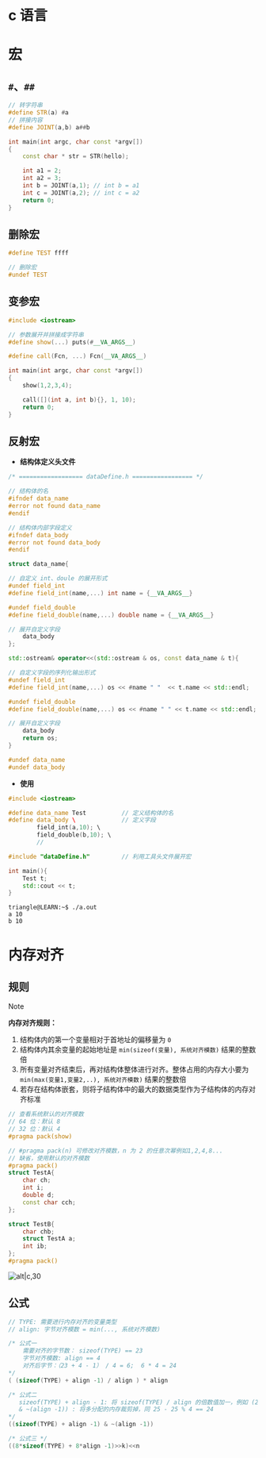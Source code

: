 # c 语言


# 宏

## `#`、`##`

```cpp
// 转字符串
#define STR(a) #a
// 拼接内容
#define JOINT(a,b) a##b

int main(int argc, char const *argv[])
{
    const char * str = STR(hello);

    int a1 = 2;
    int a2 = 3;
    int b = JOINT(a,1); // int b = a1
    int c = JOINT(a,2); // int c = a2
    return 0;
}
```

## 删除宏

```cpp
#define TEST ffff

// 删除宏
#undef TEST
```

## 变参宏

```cpp
#include <iostream>

// 参数展开并拼接成字符串
#define show(...) puts(#__VA_ARGS__)

#define call(Fcn, ...) Fcn(__VA_ARGS__)

int main(int argc, char const *argv[])
{
    show(1,2,3,4);

    call([](int a, int b){}, 1, 10);
    return 0;
}
```

## 反射宏

- **结构体定义头文件**

```cpp
/* ================== dataDefine.h ================= */

// 结构体的名
#ifndef data_name
#error not found data_name
#endif

// 结构体内部字段定义
#ifndef data_body
#error not found data_body
#endif

struct data_name{

// 自定义 int、doule 的展开形式
#undef field_int
#define field_int(name,...) int name = {__VA_ARGS__}

#undef field_double
#define field_double(name,...) double name = {__VA_ARGS__}

// 展开自定义字段
    data_body
};

std::ostream& operator<<(std::ostream & os, const data_name & t){

// 自定义字段的序列化输出形式
#undef field_int
#define field_int(name,...) os << #name " "  << t.name << std::endl;

#undef field_double
#define field_double(name,...) os << #name " " << t.name << std::endl;

// 展开自定义字段
    data_body
    return os;
}

#undef data_name
#undef data_body
```

- **使用**

```cpp
#include <iostream>

#define data_name Test          // 定义结构体的名
#define data_body \             // 定义字段
        field_int(a,10); \
        field_double(b,10); \
        // 

#include "dataDefine.h"         // 利用工具头文件展开宏

int main(){
    Test t;
    std::cout << t;
}
```

```term
triangle@LEARN:~$ ./a.out
a 10
b 10
```

# 内存对齐

## 规则

> [!note]
> **内存对齐规则：**
> 1. 结构体内的第一个变量相对于首地址的偏移量为 `0`
> 2. 结构体内其余变量的起始地址是 `min(sizeof(变量), 系统对齐模数)` 结果的整数倍 
> 3. 所有变量对齐结束后，再对结构体整体进行对齐。整体占用的内存大小要为 `min(max(变量1,变量2,..), 系统对齐模数)` 结果的整数倍
> 4. 若存在结构体嵌套，则将子结构体中的最大的数据类型作为子结构体的内存对齐标准

```cpp
// 查看系统默认的对齐模数
// 64 位：默认 8
// 32 位：默认 4
#pragma pack(show)

// #pragma pack(n) 可修改对齐模数，n 为 2 的任意次幂例如1,2,4,8...
// 缺省，使用默认的对齐模数
#pragma pack() 
struct TestA{
    char ch;
    int i;
    double d;
    const char cch;
};

struct TestB{
    char chb;
    struct TestA a;
    int ib;
};
#pragma pack() 
```

![alt|c,30](../../image/effective/alignMemory.png)


## 公式


```cpp
// TYPE: 需要进行内存对齐的变量类型
// align: 字节对齐模数 = min(..., 系统对齐模数)

/* 公式一 
    需要对齐的字节数： sizeof(TYPE) == 23
    字节对齐模数: align == 4
    对齐后字节：（23 + 4 - 1） / 4 = 6;  6 * 4 = 24
*/
( (sizeof(TYPE) + align -1) / align ) * align 

/* 公式二 
   sizeof(TYPE) + align - 1: 将 sizeof(TYPE) / align 的倍数值加一，例如 (22 + 4 - 1) 将 22 (22 / 4 == 5) 扩展到了 25 (25 / 4 == 6)，倍数加一
   & ~(align -1)) : 将多分配的内存裁剪掉，同 25 - 25 % 4 == 24
*/
((sizeof(TYPE) + align -1) & ~(align -1))

/* 公式三 */
((8*sizeof(TYPE) + 8*align -1)>>k)<<n
```

